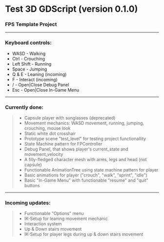 # Test 3D GDScript (version 0.1.0)

### FPS Template Project
__________________________________________________

### Keyboard controls:

* WASD - Walking
* Ctrl - Crouching
* Left Shift - Running
* Space - Jumping
* Q & E - Leaning (incoming)
* F - Interact (incoming)
* / - Open|Close Debug Panel
* Esc - Open|Close In-Game Menu

__________________________________________________

### Currently done:

> * Capsule player with sunglasses (deprecated)
> * Movement mechanics: WASD movement, running, jumping, crouching, mouse look
> * Static white dot crosshair
> * Prototype scene "test_level" for testing project functionallity
> * State Machine pattern for FPController
> * Debug Panel, that shows player's current_state and movement_velocity
> * A filly-fledged character mesh with arms, legs and head (not capsule)
> * Functionable AnimationTree using state machine pattern for player
> * Basic animations for player ("crouch", "walk", "sprint", "idle")
> * Basic "In-Game Menu" with functionable "resume" and "quit" buttons

__________________________________________________

### Incoming updates:

> * Functionable "Options" menu
> * IK-Setup for leaning movement mechanic
> * Interaction system
> * Up & Down stairs movement
> * IK-Setup for player legs during up & down stairs movement
